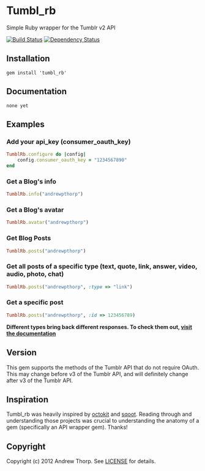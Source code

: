 # Tumbl_rb
Simple Ruby wrapper for the Tumblr v2 API

[![Build Status](https://secure.travis-ci.org/andrewpthorp/tumbl_rb.png)](http://travis-ci.org/andrewpthorp/tumbl_rb) [![Dependency Status](https://gemnasium.com/andrewpthorp/tumbl_rb.png)](https://gemnasium.com/andrewpthorp/tumbl_rb)

## Installation
    gem install 'tumbl_rb'

## Documentation
    none yet

## Examples

### Add your api_key (consumer_oauth_key)
```ruby
TumblRb.configure do |config|
    config.consumer_oauth_key = "1234567890"
end
```

### Get a Blog's info
```ruby
TumblRb.info("andrewpthorp")
```

### Get a Blog's avatar
```ruby
TumblRb.avatar("andrewpthorp")
```

### Get Blog Posts
```ruby
TumblRb.posts("andrewpthorp")
```

### Get all posts of a specific type (text, quote, link, answer, video, audio, photo, chat)
```ruby
TumblRb.posts("andrewpthorp", :type => "link")
```

### Get a specific post
```ruby
TumblRb.posts("andrewpthorp", :id => 123456789)
```

**Different types bring back different responses. To check them out, [visit the documentation](http://www.tumblr.com/docs/en/api/v2)**

## Version
This gem supports the methods of the Tumblr API that do not require OAuth. This may change before v3 of the Tumblr API, and will definitely change after v3 of the Tumblr API.

## Inspiration
Tumbl_rb was heavily inspired by [octokit][octokit] and [sqoot][sqoot]. Reading through
and understanding those projects was crucial to understanding the anatomy of a gem (specifically
an API wrapper gem). Thanks!

[octokit]: https://github.com/pengwynn/octokit
[sqoot]: https://github.com/causemetric/sqoot

## Copyright
Copyright (c) 2012 Andrew Thorp. See [LICENSE][license] for details.

[license]: https://github.com/andrewpthorp/tumbl_rb/blob/master/LICENSE
